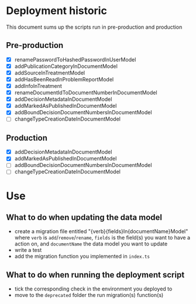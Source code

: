 # Deployment historic

This document sums up the scripts run in pre-production and production

## Pre-production

- [x] renamePasswordToHashedPasswordInUserModel
- [x] addPublicationCategoryInDocumentModel
- [x] addSourceInTreatmentModel
- [x] addHasBeenReadInProblemReportModel
- [x] addInfoInTreatment
- [x] renameDocumentIdToDocumentNumberInDocumentModel
- [x] addDecisionMetadataInDocumentModel
- [x] addMarkedAsPublishedInDocumentModel
- [x] addBoundDecisionDocumentNumbersInDocumentModel
- [ ] changeTypeCreationDateInDocumentModel

## Production

- [x] addDecisionMetadataInDocumentModel
- [x] addMarkedAsPublishedInDocumentModel
- [ ] addBoundDecisionDocumentNumbersInDocumentModel
- [ ] changeTypeCreationDateInDocumentModel

# Use

## What to do when updating the data model

- create a migration file entitled "{verb}{fields}In{documentName}Model" where `verb` is `add`/`remove`/`rename`, `fields` is the field(s) you want to have a action on, and `documentName` the data model you want to update
- write a test
- add the migration function you implemented in `index.ts`

## What to do when running the deployment script

- tick the corresponding check in the environment you deployed to
- move to the `deprecated` folder the run migration(s) function(s)

